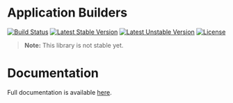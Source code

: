<h1>Application Builders</h1>

[![Build Status](https://travis-ci.com/aphiria/application-builders.svg)](https://travis-ci.com/aphiria/application-builders)
[![Latest Stable Version](https://poser.pugx.org/aphiria/application-builders/v/stable.svg)](https://packagist.org/packages/aphiria/application-builders)
[![Latest Unstable Version](https://poser.pugx.org/aphiria/application-builders/v/unstable.svg)](https://packagist.org/packages/aphiria/application-builders)
[![License](https://poser.pugx.org/aphiria/application-builders/license.svg)](https://packagist.org/packages/aphiria/application-builders)

> **Note:** This library is not stable yet.

<h1>Documentation</h1>

Full documentation is available <a href="https://www.aphiria.com/docs/master" target="_blank">here</a>.
